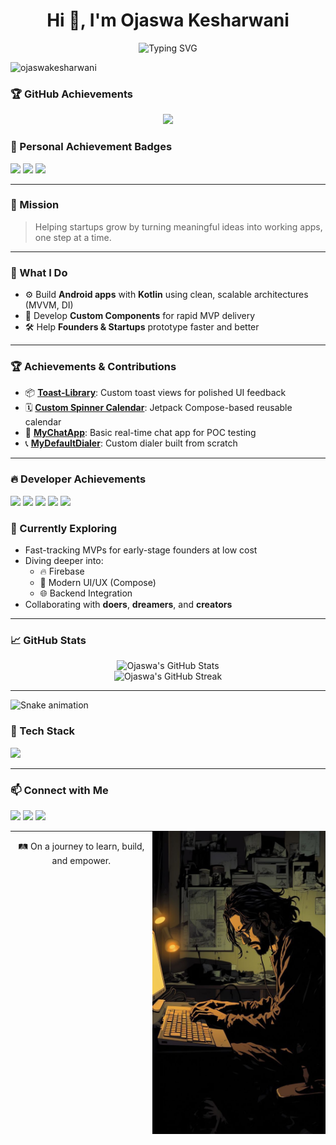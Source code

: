 <h1 align="center">Hi 👋, I'm Ojaswa Kesharwani</h1>

<p align="center">
  <img src="https://readme-typing-svg.herokuapp.com?font=Fira+Code&size=22&pause=1000&color=00F7FF&center=true&vCenter=true&width=700&lines=Android+Developer+from+India;Techlead+@Ninjafarm;Empowering+Startups+with+Purposeful+Apps;Turning+Ideas+into+Real+World+Solutions" alt="Typing SVG" />
</p>

<p align="left">
  <img src="https://komarev.com/ghpvc/?username=ojaswakesharwani&label=Profile%20views&color=0e75b6&style=flat" alt="ojaswakesharwani" />
</p>

### 🏆 GitHub Achievements

<p align="center">
  <img src="https://github-profile-trophy.vercel.app/?username=ojaswakesharwani&theme=onedark&no-frame=true&no-bg=true&margin-w=15" />
</p>


### 🧱 Personal Achievement Badges
<p align="left">
  <img src="https://img.shields.io/badge/Hacktoberfest-2024-orange?style=flat-square" />
  <img src="https://img.shields.io/badge/Mentor-Open%20Source-blue?style=flat-square" />
  <img src="https://img.shields.io/badge/Top%20Contributor-March-green?style=flat-square" />
</p>


---

### 🚀 Mission
> Helping startups grow by turning meaningful ideas into working apps, one step at a time.

---

### 🔧 What I Do
- ⚙️ Build **Android apps** with **Kotlin** using clean, scalable architectures (MVVM, DI)
- 🧩 Develop **Custom Components** for rapid MVP delivery
- 🛠️ Help **Founders & Startups** prototype faster and better

---

### 🏆 Achievements & Contributions
- 📦 [**Toast-Library**](#): Custom toast views for polished UI feedback
- 🗓️ [**Custom Spinner Calendar**](#): Jetpack Compose-based reusable calendar
- 💬 [**MyChatApp**](#): Basic real-time chat app for POC testing
- 📞 [**MyDefaultDialer**](#): Custom dialer built from scratch

---


### 🔥 Developer Achievements

<p align="left">
  <img src="https://img.shields.io/badge/Pull%20Shark-Merged%20PRs-blue?style=for-the-badge&logo=github" />
  <img src="https://img.shields.io/badge/YOLO-Took%20Big%20Risks-yellow?style=for-the-badge&logo=github" />
  <img src="https://img.shields.io/badge/Contributor-Open%20Source-green?style=for-the-badge&logo=github" />
  <img src="https://img.shields.io/badge/StackOverflow-Helpful%20Answers-orange?style=for-the-badge&logo=stackoverflow" />
  <img src="https://img.shields.io/badge/Hacktoberfest-Completed%202024-ff69b4?style=for-the-badge&logo=hackthebox" />
</p>


### 🌱 Currently Exploring
- Fast-tracking MVPs for early-stage founders at low cost
- Diving deeper into:
  - 🔥 Firebase
  - 🎨 Modern UI/UX (Compose)
  - 🌐 Backend Integration
- Collaborating with **doers**, **dreamers**, and **creators**

---

### 📈 GitHub Stats

<p align="center">
  <img src="https://github-readme-stats.vercel.app/api?username=ojaswakesharwani&show_icons=true&theme=radical" alt="Ojaswa's GitHub Stats" />
  <br/>
  <img src="https://github-readme-streak-stats.herokuapp.com/?user=ojaswakesharwani&theme=radical" alt="Ojaswa's GitHub Streak" />
</p>

---

![Snake animation](https://raw.githubusercontent.com/ojaswakesharwani/ojaswakesharwani/output/github-contribution-grid-snake.svg)


### 🧰 Tech Stack
<p align="left">
  <img src="https://skillicons.dev/icons?i=kotlin,androidstudio,firebase,java,git,github,figma,postman" />
</p>

---

### 📫 Connect with Me
<p align="left">
  <a href="mailto:ojaswakesharwani@gmail.com"><img src="https://img.shields.io/badge/Gmail-D14836?style=flat&logo=gmail&logoColor=white" /></a>
  <a href="https://www.linkedin.com/in/ojaswa-kesharwani-b2435927b/"><img src="https://img.shields.io/badge/LinkedIn-blue?style=flat&logo=linkedin&logoColor=white" /></a>
  <a href="https://www.instagram.com/ojaswakesharwani__/"><img src="https://img.shields.io/badge/Instagram-E4405F?style=flat&logo=instagram&logoColor=white" /></a>
</p>

 <img width="55%" align="right" alt="Professional Header" src="https://raw.githubusercontent.com/ojaswakesharwani/ojaswakesharwani/main/assets/download.jpeg" />
 


---

<p align="center">
  🛤️ On a journey to learn, build, and empower.
</p>
